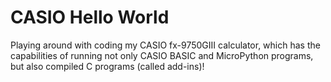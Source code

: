 # CASIO Hello World
Playing around with coding my CASIO fx-9750GIII calculator, which has the
capabilities of running not only CASIO BASIC and MicroPython programs, but also
compiled C programs (called add-ins)!